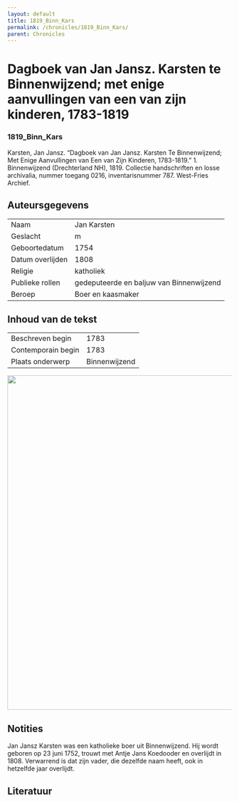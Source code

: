 ```yaml
---
layout: default
title: 1819_Binn_Kars
permalink: /chronicles/1819_Binn_Kars/
parent: Chronicles
--- 
```



# Dagboek van Jan Jansz. Karsten te Binnenwijzend; met enige aanvullingen van een van zijn kinderen, 1783-1819 

### 1819_Binn_Kars 

Karsten, Jan Jansz. “Dagboek van Jan Jansz. Karsten Te Binnenwijzend; Met Enige Aanvullingen van Een van Zijn Kinderen, 1783-1819.” 1. Binnenwijzend (Drechterland NH), 1819. Collectie handschriften en losse archivalia, nummer toegang 0216, inventarisnummer 787. West-Fries Archief. 

## Auteursgegevens 

| | | 
| --------------- | --------------- | 
| Naam | Jan Karsten | 
| Geslacht | m | 
| Geboortedatum | 1754 | 
| Datum overlijden | 1808 | 
| Religie | katholiek | 
| Publieke rollen | gedeputeerde en baljuw van Binnenwijzend | 
| Beroep | Boer en kaasmaker | 

## Inhoud van de tekst 

| | | 
| --------------- | --------------- | 
| Beschreven begin | 1783 | 
| Contemporain begin | 1783 | 
| Plaats onderwerp | Binnenwijzend | 

[<img src="..\..\barplots_chronicles\1819_Binn_Kars.jpg" width="750"/>](..\..\barplots_chronicles\1819_Binn_Kars.jpg) 

## Notities 

Jan Jansz Karsten was een katholieke boer uit Binnenwijzend. Hij wordt geboren
op 23 juni 1752, trouwt met Antje Jans Koedooder en overlijdt in 1808.
Verwarrend is dat zijn vader, die dezelfde naam heeft, ook in hetzelfde jaar
overlijdt.



## Literatuur 

